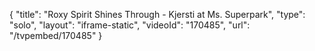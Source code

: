 {
    "title": "Roxy Spirit Shines Through - Kjersti at Ms. Superpark",
    "type": "solo",
    "layout": "iframe-static",
    "videoId": "170485",
    "url": "\/tvpembed\/170485"
}